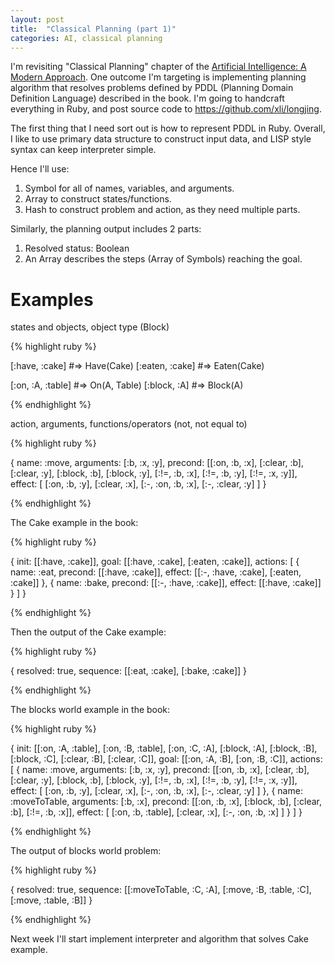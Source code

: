 ```yaml
---
layout: post
title:  "Classical Planning (part 1)"
categories: AI, classical planning
---
```


I'm revisiting "Classical Planning" chapter of the [Artificial Intelligence: A Modern Approach][ai-book]. One outcome I'm targeting is implementing planning algorithm that resolves problems defined by PDDL (Planning Domain Definition Language) described in the book. I'm going to handcraft everything in Ruby, and post source code to https://github.com/xli/longjing.

The first thing that I need sort out is how to represent PDDL in Ruby. Overall, I like to use primary data structure to construct input data, and LISP style syntax can keep interpreter simple.

Hence I'll use:

1. Symbol for all of names, variables, and arguments.
2. Array to construct states/functions.
3. Hash to construct problem and action, as they need multiple parts.

Similarly, the planning output includes 2 parts:

1. Resolved status: Boolean
2. An Array describes the steps (Array of Symbols) reaching the goal.

Examples
=============

states and objects, object type (Block)

{% highlight ruby %}

[:have, :cake]          #=> Have(Cake)
[:eaten, :cake]         #=> Eaten(Cake)

[:on, :A, :table]       #=> On(A, Table)
[:block, :A]            #=> Block(A)

{% endhighlight %}

action, arguments, functions/operators (not, not equal to)

{% highlight ruby %}

{
  name: :move,
  arguments: [:b, :x, :y],
  precond: [[:on, :b, :x],
            [:clear, :b],
            [:clear, :y],
            [:block, :b],
            [:block, :y],
            [:!=, :b, :x],
            [:!=, :b, :y],
            [:!=, :x, :y]],
  effect: [
    [:on, :b, :y],
    [:clear, :x],
    [:-, :on, :b, :x],
    [:-, :clear, :y]
  ]
}

{% endhighlight %}

The Cake example in the book:

{% highlight ruby %}

{
  init: [[:have, :cake]],
  goal: [[:have, :cake], [:eaten, :cake]],
  actions: [
    {
      name: :eat,
      precond: [[:have, :cake]],
      effect: [[:-, :have, :cake], [:eaten, :cake]]
    },
    {
      name: :bake,
      precond: [[:-, :have, :cake]],
      effect: [[:have, :cake]]
    }
  ]
}

{% endhighlight %}

Then the output of the Cake example:

{% highlight ruby %}

{
  resolved: true,
  sequence: [[:eat, :cake], [:bake, :cake]]
}

{% endhighlight %}


The blocks world example in the book:

{% highlight ruby %}

{
  init: [[:on, :A, :table],
         [:on, :B, :table],
         [:on, :C, :A],
         [:block, :A],
         [:block, :B],
         [:block, :C],
         [:clear, :B],
         [:clear, :C]],
  goal: [[:on, :A, :B], [:on, :B, :C]],
  actions: [
    {
      name: :move,
      arguments: [:b, :x, :y],
      precond: [[:on, :b, :x],
                [:clear, :b],
                [:clear, :y],
                [:block, :b],
                [:block, :y],
                [:!=, :b, :x],
                [:!=, :b, :y],
                [:!=, :x, :y]],
      effect: [
        [:on, :b, :y],
        [:clear, :x],
        [:-, :on, :b, :x],
        [:-, :clear, :y]
      ]
    },
    {
      name: :moveToTable,
      arguments: [:b, :x],
      precond: [[:on, :b, :x],
                [:block, :b],
                [:clear, :b],
                [:!=, :b, :x]],
      effect: [
        [:on, :b, :table],
        [:clear, :x],
        [:-, :on, :b, :x]
      ]
    }
  ]
}

{% endhighlight %}

The output of blocks world problem:

{% highlight ruby %}

{
  resolved: true,
  sequence: [[:moveToTable, :C, :A], [:move, :B, :table, :C], [:move, :table, :B]]
}

{% endhighlight %}

Next week I'll start implement interpreter and algorithm that solves Cake example.

[ai-book]:          http://www.amazon.com/Artificial-Intelligence-Modern-Approach-Edition/dp/0136042597